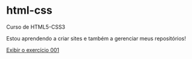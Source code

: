 # html-css
 Curso de HTML5-CSS3

 Estou aprendendo a criar sites e também a gerenciar meus repositórios!

 <a href="https://viniciusdiaz.github.io/html-css/exercicios/ex001/index.html" target="_blank">Exibir o exercício 001</a> 
